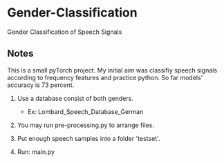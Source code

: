 # Gender-Classification
Gender Classification of Speech Signals

Notes
--------
This is a small pyTorch project. My initial aim was classifiy speech signals according to frequency features and practice python. So far models' accuracy is 73 percent. 

1. Use a database consist of both genders.
   - Ex: Lombard_Speech_Database_German
   
2. You may run pre-processing.py to arrange files.

3. Put enough speech samples into a folder 'testset'.

4. Run: main.py 
